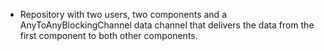 * Repository with two users, two components and a AnyToAnyBlockingChannel data channel that delivers the data from the first component to both other components.